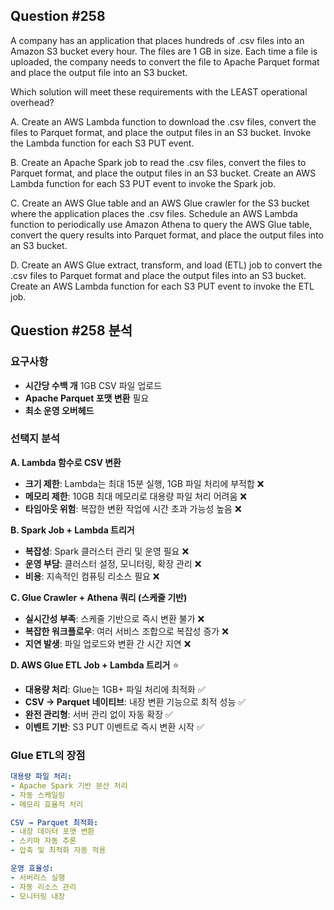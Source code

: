 ## Question #258
A company has an application that places hundreds of .csv files into an Amazon S3 bucket every hour. 
The files are 1 GB in size. 
Each time a file is uploaded, the company needs to convert the file to Apache Parquet format and place the output file into an S3 bucket.

Which solution will meet these requirements with the LEAST operational overhead?

A. Create an AWS Lambda function to download the .csv files, convert the files to Parquet format, and place the output files in an S3 bucket. Invoke the Lambda function for each S3 PUT event.

B. Create an Apache Spark job to read the .csv files, convert the files to Parquet format, and place the output files in an S3 bucket. Create an AWS Lambda function for each S3 PUT event to invoke the Spark job.

C. Create an AWS Glue table and an AWS Glue crawler for the S3 bucket where the application places the .csv files. Schedule an AWS Lambda function to periodically use Amazon Athena to query the AWS Glue table, convert the query results into Parquet format, and place the output files into an S3 bucket.

D. Create an AWS Glue extract, transform, and load (ETL) job to convert the .csv files to Parquet format and place the output files into an S3 bucket. Create an AWS Lambda function for each S3 PUT event to invoke the ETL job.

## Question #258 분석

### 요구사항
- **시간당 수백 개** 1GB CSV 파일 업로드
- **Apache Parquet 포맷 변환** 필요
- **최소 운영 오버헤드**

### 선택지 분석

**A. Lambda 함수로 CSV 변환**
- **크기 제한**: Lambda는 최대 15분 실행, 1GB 파일 처리에 부적합 ❌
- **메모리 제한**: 10GB 최대 메모리로 대용량 파일 처리 어려움 ❌
- **타임아웃 위험**: 복잡한 변환 작업에 시간 초과 가능성 높음 ❌

**B. Spark Job + Lambda 트리거**
- **복잡성**: Spark 클러스터 관리 및 운영 필요 ❌
- **운영 부담**: 클러스터 설정, 모니터링, 확장 관리 ❌
- **비용**: 지속적인 컴퓨팅 리소스 필요 ❌

**C. Glue Crawler + Athena 쿼리 (스케줄 기반)**
- **실시간성 부족**: 스케줄 기반으로 즉시 변환 불가 ❌
- **복잡한 워크플로우**: 여러 서비스 조합으로 복잡성 증가 ❌
- **지연 발생**: 파일 업로드와 변환 간 시간 지연 ❌

**D. AWS Glue ETL Job + Lambda 트리거** ⭐
- **대용량 처리**: Glue는 1GB+ 파일 처리에 최적화 ✅
- **CSV → Parquet 네이티브**: 내장 변환 기능으로 최적 성능 ✅
- **완전 관리형**: 서버 관리 없이 자동 확장 ✅
- **이벤트 기반**: S3 PUT 이벤트로 즉시 변환 시작 ✅

### Glue ETL의 장점

```yaml
대용량 파일 처리:
- Apache Spark 기반 분산 처리
- 자동 스케일링
- 메모리 효율적 처리

CSV → Parquet 최적화:
- 내장 데이터 포맷 변환
- 스키마 자동 추론
- 압축 및 최적화 자동 적용

운영 효율성:
- 서버리스 실행
- 자동 리소스 관리
- 모니터링 내장
```
